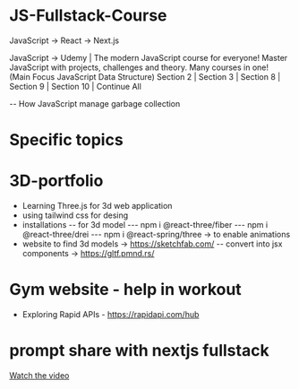 # JS-Fullstack-Course

JavaScript -> React -> Next.js

JavaScript -> Udemy | The modern JavaScript course for everyone! Master JavaScript with projects, challenges and theory. Many courses in one!
(Main Focus JavaScript Data Structure) Section 2 | Section 3 | Section 8 | Section 9 | Section 10 | Continue All

-- How JavaScript manage garbage collection

# Specific topics

# 3D-portfolio

- Learning Three.js for 3d web application
- using tailwind css for desing
- installations
  -- for 3d model
  --- npm i @react-three/fiber
  --- npm i @react-three/drei
  --- npm i @react-spring/three -> to enable animations
- website to find 3d models -> https://sketchfab.com/
  -- convert into jsx components -> https://gltf.pmnd.rs/

# Gym website - help in workout

- Exploring Rapid APIs - https://rapidapi.com/hub

# prompt share with nextjs fullstack

[Watch the video](https://github.com/Bipul-Dubey/JS-Fullstack-Course/assets/91466134/cad966a9-c38d-4c7c-afef-177ea4b5fe70)
